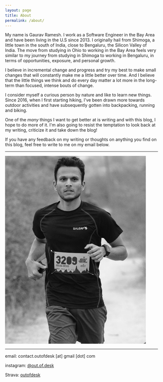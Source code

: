 ```yaml
---
layout: page
title: About
permalink: /about/
---
```

My name is Gaurav Ramesh. I work as a Software Engineer in the Bay Area and have been living in the U.S since 2013. I originally hail from Shimoga, a little town in the south of India, close to Bengaluru, the Silicon Valley of India. The move from studying in Ohio to working in the Bay Area feels very similar to my journey from studying in Shimoga to working in Bengaluru, in terms of opportunities, exposure, and personal growth.

I believe in incremental change and progress and try my best to make small changes that will constantly make me a little better over time. And I believe that the little things we think and do every day matter a lot more in the long-term than focused, intense bouts of change.

I consider myself a curious person by nature and like to learn new things. Since 2016, when I first starting hiking, I've been drawn more towards outdoor activities and have subsequently gotten into backpacking, running and biking.

One of the *many* things I want to get better at is writing and with this blog, I hope to do more of it. I'm also going to resist the temptation to look back at my writing, criticize it and take down the blog!

If you have any feedback on my writing or thoughts on anything you find on this blog, feel free to write to me on my email below.

*****

![Me](/static/img/running-profile.jpeg)

*****
email: contact.outofdesk [at] gmail [dot] com

instagram: [@out.of.desk](https://instagram.com/out.of.desk)

Strava: [outofdesk](https://www.strava.com/athletes/outofdesk)
